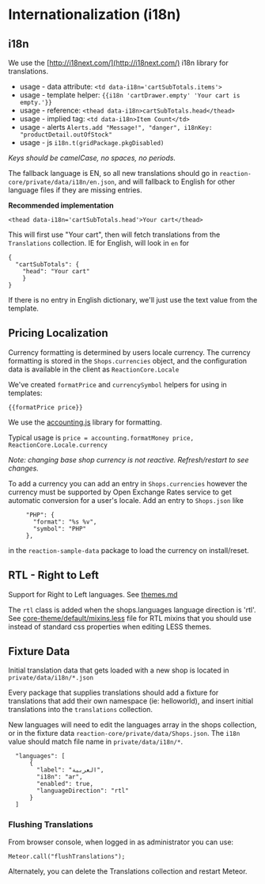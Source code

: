 # Internationalization (i18n)
## i18n
We use the [http://i18next.com/](http://i18next.com/) i18n library for translations.
- usage - data attribute: `<td data-i18n='cartSubTotals.items'>`
- usage - template helper: `{{i18n 'cartDrawer.empty' 'Your cart is empty.'}}`
- usage - reference:  `<thead data-i18n>cartSubTotals.head</thead>`
- usage - implied tag: `<td data-i18n>Item Count</td>`
- usage - alerts `Alerts.add "Message!", "danger", i18nKey: "productDetail.outOfStock"`
- usage - js `i18n.t(gridPackage.pkgDisabled)`

_Keys should be camelCase, no spaces, no periods._

The fallback language is EN, so all new translations should go in `reaction-core/private/data/i18n/en.json`, and will fallback to English for other language files if they are missing entries.

**Recommended implementation**

```
<thead data-i18n='cartSubTotals.head'>Your cart</thead>
```

This will first use "Your cart", then will fetch translations from the `Translations` collection. IE for English, will look in `en` for

```
{
  "cartSubTotals": {
    "head": "Your cart"
    }
}
```

If there is no entry in English dictionary, we'll just use the text value from the template.

## Pricing Localization
Currency formatting is determined by users locale currency. The currency formatting is stored in the `Shops.currencies` object, and the configuration data is available in the client as `ReactionCore.Locale`

We've created `formatPrice` and `currencySymbol` helpers for using in templates:

```
{{formatPrice price}}
```

We use the [accounting.js](https://openexchangerates.github.io/accounting.js/) library for formatting.

Typical usage is `price = accounting.formatMoney price, ReactionCore.Locale.currency`

_Note: changing base shop currency is not reactive. Refresh/restart to see changes._

To add a currency you can add an entry in `Shops.currencies` however the currency must be supported by Open Exchange
Rates service to get automatic conversion for a user's locale. Add an entry to `Shops.json` like
```
     "PHP": {
       "format": "%s %v",
       "symbol": "PHP"
     },
```
 
in the `reaction-sample-data` package to load the currency on install/reset.

## RTL - Right to Left
Support for Right to Left languages.  See [themes.md](https://github.com/reactioncommerce/reaction/blob/development/docs/developer/themes.md)

The `rtl` class is added when the shops.languages language direction is 'rtl'. See [core-theme/default/mixins.less](https://github.com/danielgindi/reaction-core-theme/blob/development/default/mixins.less#L200) file for RTL mixins that you should use instead of standard css properties when editing LESS themes.

## Fixture Data
Initial translation data that gets loaded with a new shop is located in `private/data/i18n/*.json`

Every package that supplies translations should add a fixture for translations that add their own namespace (ie: helloworld), and insert initial translations into the `translations` collection.

New languages will need to edit the languages array in the shops collection, or in the fixture data `reaction-core/private/data/Shops.json`.  The `i18n` value should match file name in `private/data/i18n/*`.

```
  "languages": [
      {
        "label": "العربية",
        "i18n": "ar",
        "enabled": true,
        "languageDirection": "rtl"
      }
  ]
```

### Flushing Translations
From browser console, when logged in as administrator you can use:

```
Meteor.call("flushTranslations");
```

Alternately, you can delete the Translations collection and restart Meteor.
